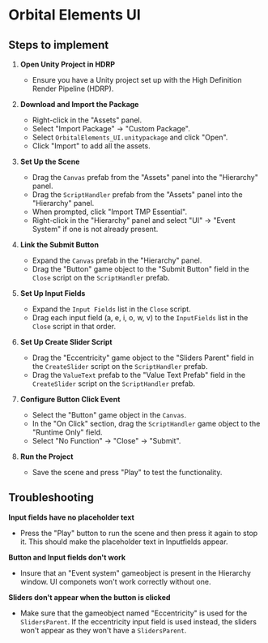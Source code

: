 # Orbital Elements UI

## Steps to implement

1. **Open Unity Project in HDRP**
   - Ensure you have a Unity project set up with the High Definition Render Pipeline (HDRP).

2. **Download and Import the Package**
   - Right-click in the "Assets" panel.
   - Select "Import Package" -> "Custom Package".
   - Select `OrbitalElements_UI.unitypackage` and click "Open".
   - Click "Import" to add all the assets.
    
3. **Set Up the Scene**
   - Drag the `Canvas` prefab from the "Assets" panel into the "Hierarchy" panel.
   - Drag the `ScriptHandler` prefab from the "Assets" panel into the "Hierarchy" panel.
   - When prompted, click "Import TMP Essential".
   - Right-click in the "Hierarchy" panel and select "UI" -> "Event System" if one is not already present.

4. **Link the Submit Button**
   - Expand the `Canvas` prefab in the "Hierarchy" panel.
   - Drag the "Button" game object to the "Submit Button" field in the `Close` script on the `ScriptHandler` prefab.
    
5. **Set Up Input Fields**
   - Expand the `Input Fields` list in the `Close` script.
   - Drag each input field (a, e, i, o, w, v) to the `InputFields` list in the `Close` script in that order.

6. **Set Up Create Slider Script**
   - Drag the "Eccentricity" game object to the "Sliders Parent" field in the `CreateSlider` script on the `ScriptHandler` prefab.
   - Drag the `ValueText` prefab to the "Value Text Prefab" field in the `CreateSlider` script on the `ScriptHandler` prefab.
  
7. **Configure Button Click Event**
   - Select the "Button" game object in the `Canvas`.
   - In the "On Click" section, drag the `ScriptHandler` game object to the "Runtime Only" field.
   - Select "No Function" -> "Close" -> "Submit".

8. **Run the Project**
   - Save the scene and press "Play" to test the functionality.

## Troubleshooting
**Input fields have no placeholder text**
   - Press the "Play" button to run the scene and then press it again to stop it. This should make the placeholder text in Inputfields appear.

**Button and Input fields don't work**
   - Insure that an "Event system" gameobject is present in the Hierarchy window. UI componets won't work correctly without one.

**Sliders don't appear when the button is clicked**
   - Make sure that the gameobject named "Eccentricity" is used for the `SlidersParent`. If the eccentricity input field is used instead, the sliders won't appear as they won't have a `SlidersParent`.
